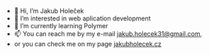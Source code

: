 - 👋 Hi, I’m Jakub Holeček
- 👀 I’m interested in web aplication development
- 🌱 I’m currently learning Polymer
- 📫 You can reach me by my e-mail jakub.holecek31@gmail.com,
-  or you can check me on my page <a href='http://www.jakubholecek.cz/' target="_blank" rel="noopener noreferrer">jakubholecek.cz</a>


